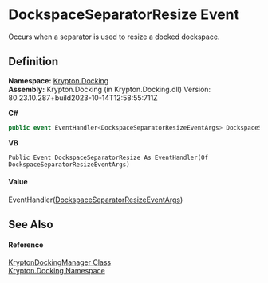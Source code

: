 # DockspaceSeparatorResize Event


Occurs when a separator is used to resize a docked dockspace.



## Definition
**Namespace:** <a href="98399376-cf41-9454-4b4d-4fab2ca20bc7.md">Krypton.Docking</a>  
**Assembly:** Krypton.Docking (in Krypton.Docking.dll) Version: 80.23.10.287+build2023-10-14T12:58:55:711Z

**C#**
``` C#
public event EventHandler<DockspaceSeparatorResizeEventArgs> DockspaceSeparatorResize
```
**VB**
``` VB
Public Event DockspaceSeparatorResize As EventHandler(Of DockspaceSeparatorResizeEventArgs)
```



#### Value
EventHandler(<a href="07f8eb0e-8119-ecda-2e9a-fce485703a91.md">DockspaceSeparatorResizeEventArgs</a>)

## See Also


#### Reference
<a href="6c9c237d-95cb-a4ce-72c6-cd7684d3287e.md">KryptonDockingManager Class</a>  
<a href="98399376-cf41-9454-4b4d-4fab2ca20bc7.md">Krypton.Docking Namespace</a>  
